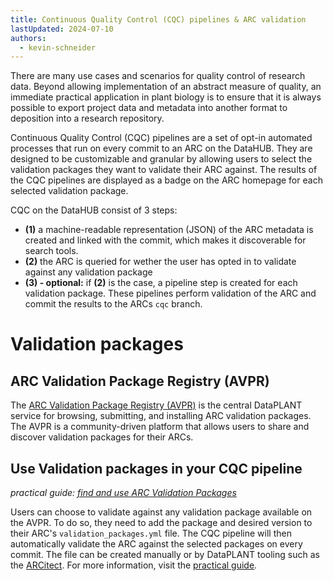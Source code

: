 ```yaml
---
title: Continuous Quality Control (CQC) pipelines & ARC validation
lastUpdated: 2024-07-10
authors:
  - kevin-schneider
---
```


There are many use cases and scenarios for quality control of research data. Beyond allowing implementation of an abstract measure of quality, an immediate practical application in plant biology is to ensure that it is always possible to export project data and metadata into another format to deposition into a research repository.

Continuous Quality Control (CQC) pipelines are a set of opt-in automated processes that run on every commit to an ARC on the DataHUB. They are designed to be customizable and granular by allowing users to select the validation packages they want to validate their ARC against. The results of the CQC pipelines are displayed as a badge on the ARC homepage for each selected validation package.

CQC on the DataHUB consist of 3 steps:

- **(1)** a machine-readable representation (JSON) of the ARC metadata is created and linked with the commit, which makes it discoverable for search tools.
- **(2)** the ARC is queried for wether the user has opted in to validate against any validation package
- **(3) - optional:** if **(2)** is the case, a pipeline step is created for each validation package. These pipelines perform validation of the ARC and commit the results to the ARCs `cqc` branch.

# Validation packages

## ARC Validation Package Registry (AVPR)

The [ARC Validation Package Registry (AVPR)](https://avpr.nfdi4plants.org) is the central DataPLANT service for browsing, submitting, and installing ARC validation packages. The AVPR is a community-driven platform that allows users to share and discover validation packages for their ARCs.

## Use Validation packages in your CQC pipeline

_practical guide: [find and use ARC Validation Packages](/arc-validation/validation-packages)_

Users can choose to validate against any validation package available on the AVPR. To do so, they need to add the package and desired version to their ARC's `validation_packages.yml` file. The CQC pipeline will then automatically validate the ARC against the selected packages on every commit. The file can be created manually or by DataPLANT tooling such as the [ARCitect](/arcitect). For more information, visit the [practical guide](/arc-validation/validation-packages).
